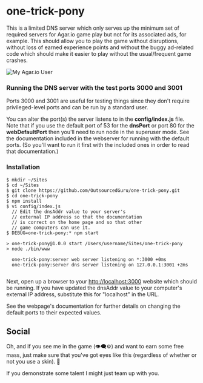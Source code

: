 # one-trick-pony
This is a limited DNS server which only serves up the minimum set of required servers for Agar.io game play but not for its associated ads, for example. This should allow you to play the game without disruptions, without loss of earned experience points and without the buggy ad-related code which should make it easier to play without the usual/frequent game crashes.

![My Agar.io User](https://cloud.githubusercontent.com/assets/15971213/20247431/fda5b152-a980-11e6-801e-492c75d5457f.jpg)

### Running the DNS server with the test ports 3000 and 3001

Ports 3000 and 3001 are useful for testing things since they don't require privileged-level ports and can be run by a standard user.

You can alter the port(s) the server listens to in the **config/index.js** file. Note that if you use the default port of 53 for the **dnsPort** or port 80 for the **webDefaultPort** then you'll need to run node in the superuser mode. See the documentation included in the webserver for running with the default ports. (So you'll want to run it first with the included ones in order to read that documentation.)

### Installation

```
$ mkdir ~/Sites
$ cd ~/Sites
$ git clone https://github.com/OutsourcedGuru/one-trick-pony.git
$ cd one-trick-pony
$ npm install
$ vi config/index.js
  // Edit the dnsAddr value to your server's
  // external IP address so that the documentation
  // is correct on the home page and so that other
  // game computers can use it.
$ DEBUG=one-trick-pony:* npm start

> one-trick-pony@1.0.0 start /Users/username/Sites/one-trick-pony
> node ./bin/www

  one-trick-pony:server web server listening on *:3000 +0ms
  one-trick-pony:server dns server listening on 127.0.0.1:3001 +2ms
 
```

Next, open up a browser to your [http://localhost:3000](http://localhost:3000) website which should be running. If you have updated the dnsAddr value to your computer's external IP address, substitute this for "localhost" in the URL.

See the webpage's documentation for further details on changing the default ports to their expected values.

## Social

Oh, and if you see me in the game (👁‍🗨⚙) and want to earn some free mass, just make sure that you've got eyes like this (regardless of whether or not you use a skin). 👀

If you demonstrate some talent I might just team up with you.
